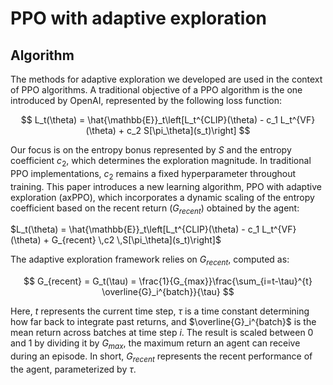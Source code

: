 # PPO with adaptive exploration

## Algorithm
The methods for adaptive exploration we developed are used in the context of PPO algorithms. A traditional objective of a PPO algorithm is the one introduced by OpenAI, represented by the following loss function:

$$   
L_t(\theta) = \hat{\mathbb{E}}_t\left[L_t^{CLIP}(\theta) - c_1 L_t^{VF}(\theta) + c_2 S[\pi_\theta](s_t)\right]
$$

Our focus is on the entropy bonus represented by $S$ and the entropy coefficient $c_2$, which determines the exploration magnitude. In traditional PPO implementations, $c_2$ remains a fixed hyperparameter throughout training. This paper introduces a new learning algorithm, PPO with adaptive exploration (axPPO), which incorporates a dynamic scaling of the entropy coefficient based on the recent return ($G_{recent}$) obtained by the agent:


$L_t(\theta) = \hat{\mathbb{E}}_t\left[L_t^{CLIP}(\theta) - c_1 L_t^{VF}(\theta) + G_{recent} \,c2 \,S[\pi_\theta](s_t)\right]$

The adaptive exploration framework relies on $G_{recent}$, computed as:

$$
G_{recent} = G_t(\tau) = \frac{1}{G_{max}}\frac{\sum_{i=t-\tau}^{t} \overline{G}_i^{batch}}{\tau}
$$

Here, $t$ represents the current time step, $\tau$ is a time constant determining how far back to integrate past returns, and $\overline{G}_i^{batch}$ is the mean return across batches at time step $i$. The result is scaled between 0 and 1 by dividing it by $G_{max}$, the maximum return an agent can receive during an episode. In short, $G_{recent}$ represents the recent performance of the agent, parameterized by $\tau$.

